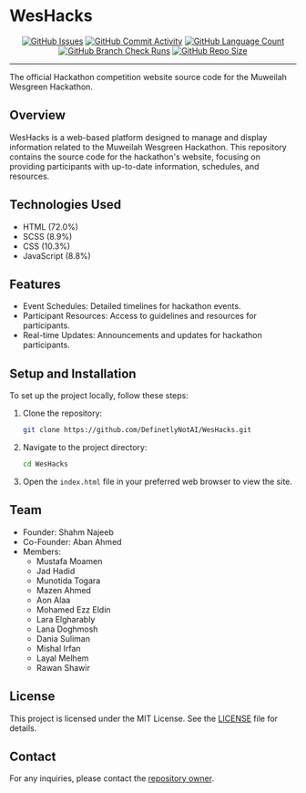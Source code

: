 # WesHacks

<div style="text-align:center;" align="center">
    <a href="https://github.com/DefinetlyNotAI/WesHacks/issues"><img src="https://img.shields.io/github/issues/DefinetlyNotAI/WesHacks" alt="GitHub Issues"></a>
    <a href="https://github.com/DefinetlyNotAI/WesHacks/graphs/commit-activity"><img src="https://img.shields.io/github/commit-activity/t/DefinetlyNotAI/WesHacks" alt="GitHub Commit Activity"></a>
    <a href="https://github.com/DefinetlyNotAI/WesHacks/languages"><img src="https://img.shields.io/github/languages/count/DefinetlyNotAI/WesHacks" alt="GitHub Language Count"></a>
    <a href="https://github.com/DefinetlyNotAI/WesHacks/actions"><img src="https://img.shields.io/github/check-runs/DefinetlyNotAI/WesHacks/main" alt="GitHub Branch Check Runs"></a>
    <a href="https://github.com/DefinetlyNotAI/WesHacks"><img src="https://img.shields.io/github/repo-size/DefinetlyNotAI/WesHacks" alt="GitHub Repo Size"></a>
    <!-- <a href="https://github.com/DefinetlyNotAI/WesHacks/actions/workflows/pages/pages-build-deployment"><img src="https://github.com/DefinetlyNotAI/WesHacks/actions/workflows/pages/pages-build-deployment/badge.svg" alt="Pages Build Deployment"></a> -->
</div>

---

The official Hackathon competition website source code for the Muweilah Wesgreen Hackathon.

## Overview

WesHacks is a web-based platform designed to manage and display information related to the Muweilah Wesgreen Hackathon.
This repository contains the source code for the hackathon's website, focusing on providing participants with up-to-date
information, schedules, and resources.

## Technologies Used

- HTML (72.0%)
- SCSS (8.9%)
- CSS (10.3%)
- JavaScript (8.8%)

## Features

- Event Schedules: Detailed timelines for hackathon events.
- Participant Resources: Access to guidelines and resources for participants.
- Real-time Updates: Announcements and updates for hackathon participants.

## Setup and Installation

To set up the project locally, follow these steps:

1. Clone the repository:
   ```sh
   git clone https://github.com/DefinetlyNotAI/WesHacks.git
   ```
2. Navigate to the project directory:
   ```sh
   cd WesHacks
   ```
3. Open the `index.html` file in your preferred web browser to view the site.

## Team

- Founder: Shahm Najeeb
- Co-Founder: Aban Ahmed
- Members:
    - Mustafa Moamen
    - Jad Hadid
    - Munotida Togara
    - Mazen Ahmed
    - Aon Alaa
    - Mohamed Ezz Eldin
    - Lara Elgharably
    - Lana Doghmosh
    - Dania Suliman
    - Mishal Irfan
    - Layal Melhem
    - Rawan Shawir

## License

This project is licensed under the MIT License. See the [LICENSE](LICENSE) file for details.

## Contact

For any inquiries, please contact the [repository owner](mailto:Nirt_12023@outlook.com).
